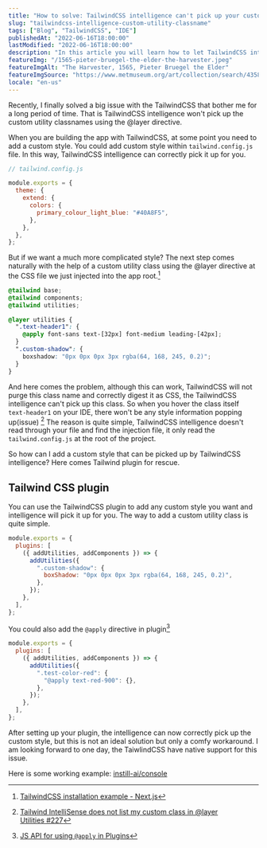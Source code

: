 ```yaml
---
title: "How to solve: TailwindCSS intelligence can't pick up your custom utility classname"
slug: "tailwindcss-intelligence-custom-utility-classname"
tags: ["Blog", "TailwindCSS", "IDE"]
publishedAt: "2022-06-16T18:00:00"
lastModified: "2022-06-16T18:00:00"
description: "In this article you will learn how to let TailwindCSS intelligence pick up your custom style"
featureImg: "/1565-pieter-bruegel-the-elder-the-harvester.jpeg"
featureImgAlt: "The Harvester, 1565, Pieter Bruegel the Elder"
featureImgSource: "https://www.metmuseum.org/art/collection/search/435809?searchField=All&amp;sortBy=Relevance&amp;what=Oil+paint&amp;high=on&amp;ao=on&amp;ft=*&amp;offset=40&amp;rpp=40&amp;pos=73"
locale: "en-us"
---
```


Recently, I finally solved a big issue with the TailwindCSS that bother me for a long period of time. That is TailwindCSS intelligence won't pick up the custom utility classnames using the @layer directive.

When you are building the app with TailwindCSS, at some point you need to add a custom style. You could add custom style within `tailwind.config.js` file. In this way, TailwindCSS intelligence can correctly pick it up for you.

```js
// tailwind.config.js

module.exports = {
  theme: {
    extend: {
      colors: {
        primary_colour_light_blue: "#40A8F5",
      },
    },
  },
};
```

But if we want a much more complicated style? The next step comes naturally with the help of a custom utility class using the @layer directive at the CSS file we just injected into the app root.[^1]

```css
@tailwind base;
@tailwind components;
@tailwind utilities;

@layer utilities {
  ".text-header1": {
    @apply font-sans text-[32px] font-medium leading-[42px];
  }
  ".custom-shadow": {
    boxshadow: "0px 0px 0px 3px rgba(64, 168, 245, 0.2)";
  }
}
```

And here comes the problem, although this can work, TailwindCSS will not purge this class name and correctly digest it as CSS, the TailwindCSS intelligence can't pick up this class. So when you hover the class itself `text-header1` on your IDE, there won't be any style information popping up(issue) [^2] The reason is quite simple, TailwindCSS intelligence doesn't read through your file and find the injection file, it only read the `tailwind.config.js` at the root of the project.

So how can I add a custom style that can be picked up by TailwindCSS intelligence? Here comes Tailwind plugin for rescue.

## Tailwind CSS plugin

You can use the TailwindCSS plugin to add any custom style you want and intelligence will pick it up for you. The way to add a custom utility class is quite simple.

```js
module.exports = {
  plugins: [
    ({ addUtilities, addComponents }) => {
      addUtilities({
        ".custom-shadow": {
          boxShadow: "0px 0px 0px 3px rgba(64, 168, 245, 0.2)",
        },
      });
    },
  ],
};
```

You could also add the `@apply` directive in plugin[^3]

```js
module.exports = {
  plugins: [
    ({ addUtilities, addComponents }) => {
      addUtilities({
        ".test-color-red": {
          "@apply text-red-900": {},
        },
      });
    },
  ],
};
```

After setting up your plugin, the intelligence can now correctly pick up the custom style, but this is not an ideal solution but only a comfy workaround. I am looking forward to one day, the TaiwlindCSS have native support for this issue.

Here is some working example: [instill-ai/console](https://github.com/instill-ai/console/blob/d57d2651a450c3d712a95c9d2c6464ee204bba30/tailwind.config.js#L77)

[^1]: [TailwindCSS installation example - Next.js](https://tailwindcss.com/docs/guides/nextjs)
[^2]: [Tailwind IntelliSense does not list my custom class in @layer Utilities #227](https://github.com/tailwindlabs/tailwindcss-intellisense/issues/227)
[^3]: [JS API for using `@apply` in Plugins](https://github.com/tailwindlabs/tailwindcss/discussions/2049)
